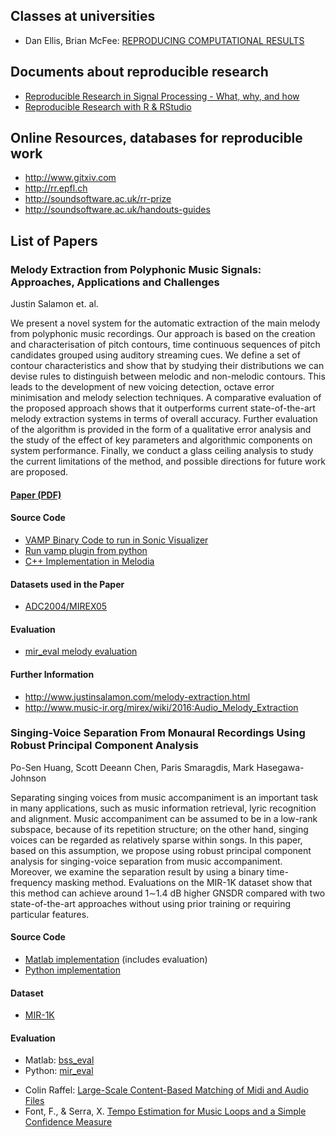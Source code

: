 ## Classes at universities

- Dan Ellis, Brian McFee: [REPRODUCING COMPUTATIONAL RESULTS](http://www.ee.columbia.edu/~dpwe/e6891/)

## Documents about reproducible research

- [Reproducible Research in Signal Processing - What, why, and how](https://infoscience.epfl.ch/record/136640)
- [Reproducible Research with R & RStudio](http://christophergandrud.github.io/RepResR-RStudio/) 

## Online Resources, databases for reproducible work

- http://www.gitxiv.com
- http://rr.epfl.ch
- http://soundsoftware.ac.uk/rr-prize
- http://soundsoftware.ac.uk/handouts-guides

## List of Papers

### Melody Extraction from Polyphonic Music Signals: Approaches, Applications and Challenges
Justin Salamon et. al.

We present a novel system for the automatic extraction of the main melody from polyphonic music recordings. Our approach is based on the creation and characterisation of pitch contours, time continuous sequences of pitch candidates grouped using auditory streaming cues. We define a set of contour characteristics and show that by studying their distributions we can devise rules to distinguish between melodic and non-melodic contours. This leads to the development of new voicing detection, octave error minimisation and melody selection techniques. A comparative evaluation of the proposed approach shows that it outperforms current state-of-the-art melody extraction systems in terms of overall accuracy. Further evaluation of the algorithm is provided in the form of a qualitative error analysis and the study of the effect of key parameters and algorithmic components on system performance. Finally, we conduct a glass ceiling analysis to study the current limitations of the method, and possible directions for future work are proposed.

#### [Paper (PDF)](http://www.justinsalamon.com/uploads/4/3/9/4/4394963/salamon_gomez_ellis_richard_melodyextractionreview_ieeespm_2013.pdf)

#### Source Code

* [VAMP Binary Code to run in Sonic Visualizer](http://mtg.upf.edu/technologies/melodia)
* [Run vamp plugin from python](https://pypi.python.org/pypi/vamp)
* [C++ Implementation in Melodia](http://essentia.upf.edu/documentation/reference/std_PitchMelodia.html)

#### Datasets used in the Paper

* [ADC2004/MIREX05](http://labrosa.ee.columbia.edu/projects/melody/)

#### Evaluation 

* [mir_eval melody evaluation](https://github.com/craffel/mir_eval/blob/master/evaluators/melody_eval.py)

#### Further Information

* http://www.justinsalamon.com/melody-extraction.html
* http://www.music-ir.org/mirex/wiki/2016:Audio_Melody_Extraction

### Singing-Voice Separation From Monaural Recordings Using Robust Principal Component Analysis
Po-Sen Huang, Scott Deeann Chen, Paris Smaragdis, Mark Hasegawa-Johnson

Separating singing voices from music accompaniment is an important task in many applications, such as music information retrieval, lyric recognition and alignment. Music accompaniment can be assumed to be in a low-rank subspace, because of its repetition structure; on the other hand, singing voices can be regarded as relatively sparse within songs. In this paper, based on this assumption, we propose using robust principal component analysis for singing-voice separation from music accompaniment. Moreover, we examine the separation result by using a binary time-frequency masking method. Evaluations on the MIR-1K dataset show that this method can achieve around 1∼1.4 dB higher GNSDR compared with two state-of-the-art approaches without using prior training or requiring particular features.

#### Source Code

* [Matlab implementation](https://github.com/posenhuang/singingvoiceseparationrpca) (includes evaluation)
* [Python implementation](https://github.com/IoSR-Surrey/untwist) 

#### Dataset

* [MIR-1K](https://sites.google.com/site/unvoicedsoundseparation/mir-1k)

#### Evaluation

* Matlab: [bss_eval](http://bass-db.gforge.inria.fr/bss_eval/)
* Python: [mir_eval](https://github.com/craffel/mir_eval)


- Colin Raffel: [Large-Scale Content-Based Matching of Midi and Audio Files](http://www.gitxiv.com/posts/4foCRJSjf8mDrnigq/large-scale-content-based-matching-of-midi-and-audio-files)
- Font, F., & Serra, X. [Tempo Estimation for Music Loops and a Simple Confidence Measure](https://github.com/ffont/ismir2016)
